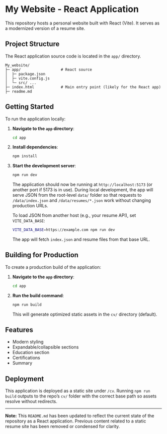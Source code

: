 # My Website - React Application

This repository hosts a personal website built with React (Vite). It serves as a modernized version of a resume site.

## Project Structure

The React application source code is located in the `app/` directory.

```
My_website/
├─ app/                  # React source
│  ├─ package.json
│  ├─ vite.config.js
│  └─ src/ ...
├─ index.html            # Main entry point (likely for the React app)
├─ readme.md
```

## Getting Started

To run the application locally:

1.  **Navigate to the `app` directory**:
    ```bash
    cd app
    ```
2.  **Install dependencies**:
    ```bash
    npm install
    ```
3.  **Start the development server**:
    ```bash
    npm run dev
    ```
    The application should now be running at `http://localhost:5173` (or another port if 5173 is in use).
    During local development, the app will serve JSON from the root-level `data/` folder so that
    requests to `/data/index.json` and `/data/resumes/*.json` work without changing production URLs.

    To load JSON from another host (e.g., your resume API), set `VITE_DATA_BASE`:
    ```bash
    VITE_DATA_BASE=https://example.com npm run dev
    ```
    The app will fetch `index.json` and resume files from that base URL.

## Building for Production

To create a production build of the application:

1.  **Navigate to the `app` directory**:
    ```bash
    cd app
    ```
2.  **Run the build command**:
    ```bash
    npm run build
    ```
    This will generate optimized static assets in the `cv/` directory (default).

## Features

*   Modern styling
*   Expandable/collapsible sections
*   Education section
*   Certifications
*   Summary

## Deployment

This application is deployed as a static site under `/cv`. Running `npm run build` outputs to the repo’s `cv/` folder with the correct base path so assets resolve without redirects.

---

**Note:** This `README.md` has been updated to reflect the current state of the repository as a React application. Previous content related to a static resume site has been removed or condensed for clarity.
